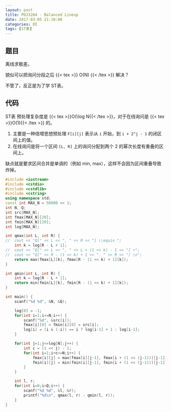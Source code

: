 ```yaml
---
layout: post
title: POJ3264 - Balanced Lineup
date: 2017-03-05 21:10:00
categories: OI
tags: [ST表]
---
```


## 题目
离线求极差。

貌似可以把询问分段之后 {{< tex >}} O(N) {{< /tex >}} 解决？

不管了，反正是为了学 ST表。

## 代码
ST表 预处理复杂度是 {{< tex >}}O(\log N{{< /tex >}}，对于在线询问是 {{< tex >}}O(1){{< /tex >}} 的。

1. 主要是一种倍增思想预处理 `F[i][j]` 表示从 `i` 开始，到 `i + 2^j - 1` 的闭区间上的值。
2. 在线询问是将一个区间 `[L, R]` 上的询问分配到两个 2 的幂次长度有重叠的区间上。

缺点就是要求区间合并是单调的（例如 min, max），这样不会因为区间重叠导致炸掉。

```cpp
#include <iostream>
#include <cstdio>
#include <cstdlib>
#include <cstring>
using namespace std;
const int MAX_N = 50000 << 1;
int N, Q;
int src[MAX_N];
int fmax[MAX_N][20];
int fmin[MAX_N][20];
int log[MAX_N];

int qmax(int L, int R) {
//  cout << "Q[" << L << ", " << R << "] \\equiv ";
    int k = log[R - L + 1];
//  cout << "Q[" << L << ", " << L + (1 << k) - 1 << "] +";
//  cout << "Q[" << R - (1 << k) + 1 << ", " << R << "] \n";
    return max(fmax[L][k], fmax[R - (1 << k) + 1][k]);
}

int qmin(int L, int R) {
    int k = log[R - L + 1];
    return min(fmin[L][k], fmin[R - (1 << k) + 1][k]);
}

int main() {
    scanf("%d %d", &N, &Q);

    log[0] = -1;
    for(int i=1;i<=N;i++) {
        scanf("%d", &src[i]);
        fmax[i][0] = fmin[i][0] = src[i];
        log[i] = (i & (-i)) == i ? log[i-1] + 1 : log[i-1];
    }

    for(int j=1;j<=log[N];j++) {
        int c = (1 << j) - 1;
        for(int i=1;i+c<=N;i++) {
            fmax[i][j] = max(fmax[i][j-1], fmax[i + (1 << (j-1))][j-1]);
            fmin[i][j] = min(fmin[i][j-1], fmin[i + (1 << (j-1))][j-1]);
        }
    }

    int l, r;
    for(int i=0;i<Q;i++) {
        scanf("%d %d", &l, &r);
        printf("%d\n", qmax(l, r) - qmin(l, r));
    }
}
```
